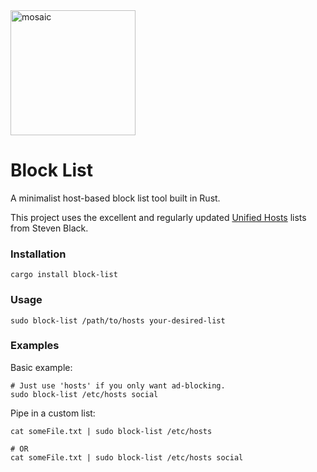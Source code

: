 <img src="https://external-content.duckduckgo.com/iu/?u=https%3A%2F%2Fcdn4.iconfinder.com%2Fdata%2Ficons%2Fweb-design-and-development-2-11%2F66%2F80-512.png&f=1&nofb=1" alt="mosaic" title="Mosaic" width="200" height="200" />


# Block List

A minimalist host-based block list tool built in Rust.

This project uses the excellent and regularly updated [Unified Hosts](https://github.com/StevenBlack/hosts) lists from Steven Black.

### Installation

```shell
cargo install block-list
```

### Usage

```shell
sudo block-list /path/to/hosts your-desired-list
```

### Examples

Basic example:

```shell
# Just use 'hosts' if you only want ad-blocking.
sudo block-list /etc/hosts social
```

Pipe in a custom list:

```
cat someFile.txt | sudo block-list /etc/hosts

# OR
cat someFile.txt | sudo block-list /etc/hosts social
```
